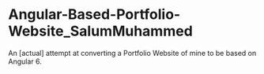 # Angular-Based-Portfolio-Website_SalumMuhammed
An [actual] attempt at converting a Portfolio Website of mine to be based on Angular 6.
